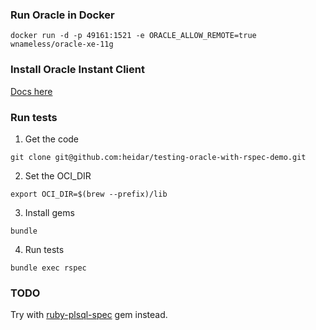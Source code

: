 ### Run Oracle in Docker

```
docker run -d -p 49161:1521 -e ORACLE_ALLOW_REMOTE=true wnameless/oracle-xe-11g
```

### Install Oracle Instant Client

[Docs here](https://github.com/kubo/ruby-oci8/blob/master/docs/install-on-osx.md#install-oracle-instant-client-packages)

### Run tests

1. Get the code

```
git clone git@github.com:heidar/testing-oracle-with-rspec-demo.git
```

2. Set the OCI_DIR

```
export OCI_DIR=$(brew --prefix)/lib
```

3. Install gems

```
bundle
```

4. Run tests

```
bundle exec rspec
```

### TODO

Try with [ruby-plsql-spec](https://github.com/rsim/ruby-plsql-spec) gem instead.
